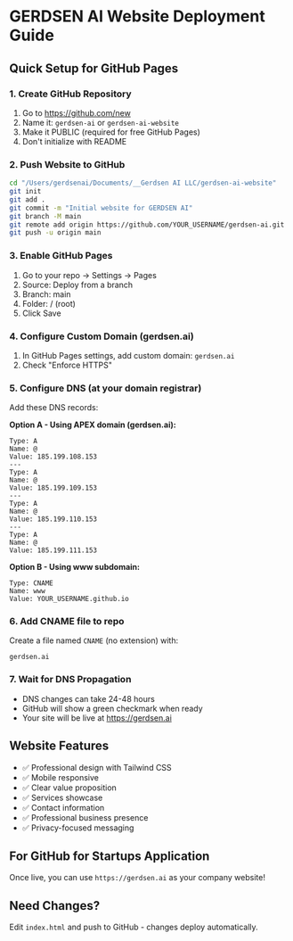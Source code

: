# GERDSEN AI Website Deployment Guide

## Quick Setup for GitHub Pages

### 1. Create GitHub Repository
1. Go to https://github.com/new
2. Name it: `gerdsen-ai` or `gerdsen-ai-website`
3. Make it PUBLIC (required for free GitHub Pages)
4. Don't initialize with README

### 2. Push Website to GitHub
```bash
cd "/Users/gerdsenai/Documents/__Gerdsen AI LLC/gerdsen-ai-website"
git init
git add .
git commit -m "Initial website for GERDSEN AI"
git branch -M main
git remote add origin https://github.com/YOUR_USERNAME/gerdsen-ai.git
git push -u origin main
```

### 3. Enable GitHub Pages
1. Go to your repo → Settings → Pages
2. Source: Deploy from a branch
3. Branch: main
4. Folder: / (root)
5. Click Save

### 4. Configure Custom Domain (gerdsen.ai)
1. In GitHub Pages settings, add custom domain: `gerdsen.ai`
2. Check "Enforce HTTPS"

### 5. Configure DNS (at your domain registrar)
Add these DNS records:

**Option A - Using APEX domain (gerdsen.ai):**
```
Type: A
Name: @
Value: 185.199.108.153
---
Type: A
Name: @
Value: 185.199.109.153
---
Type: A
Name: @
Value: 185.199.110.153
---
Type: A
Name: @
Value: 185.199.111.153
```

**Option B - Using www subdomain:**
```
Type: CNAME
Name: www
Value: YOUR_USERNAME.github.io
```

### 6. Add CNAME file to repo
Create a file named `CNAME` (no extension) with:
```
gerdsen.ai
```

### 7. Wait for DNS Propagation
- DNS changes can take 24-48 hours
- GitHub will show a green checkmark when ready
- Your site will be live at https://gerdsen.ai

## Website Features
- ✅ Professional design with Tailwind CSS
- ✅ Mobile responsive
- ✅ Clear value proposition
- ✅ Services showcase
- ✅ Contact information
- ✅ Professional business presence
- ✅ Privacy-focused messaging

## For GitHub for Startups Application
Once live, you can use `https://gerdsen.ai` as your company website!

## Need Changes?
Edit `index.html` and push to GitHub - changes deploy automatically.